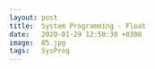 ```yaml
---
layout: post
title:  System Programming - Float
date:   2020-01-29 12:50:30 +0300
image:  05.jpg
tags:   SysProg
---
```

